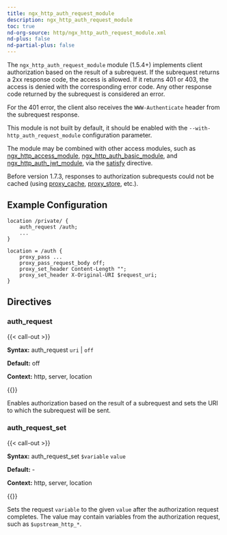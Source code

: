 ```yaml
---
title: ngx_http_auth_request_module
description: ngx_http_auth_request_module
toc: true
nd-org-source: http/ngx_http_auth_request_module.xml
nd-plus: false
nd-partial-plus: false
---
```



<!--
********************************************************************************
🛑 WARNING: AUTOGENERATED FILE - DO NOT EDIT 🛑
This Markdown file was automatically generated from the source XML documentation.
Any manual changes made directly to this file will be overwritten.
To request or suggest changes, please edit the source XML files instead.
https://github.com/nginx/nginx.org/tree/main/xml/en
********************************************************************************
-->


The `ngx_http_auth_request_module` module (1.5.4+) implements
client authorization based on the result of a subrequest.
If the subrequest returns a 2xx response code, the access is allowed.
If it returns 401 or 403,
the access is denied with the corresponding error code.
Any other response code returned by the subrequest is considered an error.

For the 401 error, the client also receives the
`WWW-Authenticate` header from the subrequest response.

This module is not built by default, it should be enabled with the
`--with-http_auth_request_module`
configuration parameter.

The module may be combined with
other access modules, such as
[ngx_http_access_module](/nginx/module-reference/http/ngx_http_access_module),
[ngx_http_auth_basic_module](/nginx/module-reference/http/ngx_http_auth_basic_module),
and
[ngx_http_auth_jwt_module](/nginx/module-reference/http/ngx_http_auth_jwt_module),
via the [satisfy](/nginx/module-reference/http/ngx_http_core_module#satisfy) directive.

Before version 1.7.3, responses to authorization subrequests could not be cached
(using [proxy_cache](/nginx/module-reference/http/ngx_http_proxy_module#proxy_cache),
[proxy_store](/nginx/module-reference/http/ngx_http_proxy_module#proxy_store), etc.).
## Example Configuration


```nginx
location /private/ {
    auth_request /auth;
    ...
}

location = /auth {
    proxy_pass ...
    proxy_pass_request_body off;
    proxy_set_header Content-Length "";
    proxy_set_header X-Original-URI $request_uri;
}

```

## Directives

### auth_request

{{< call-out >}}

**Syntax:** auth_request `uri` | `off`

**Default:** off

**Context:** http, server, location


{{</call-out>}}


Enables authorization based on the result of a subrequest and sets
the URI to which the subrequest will be sent.
### auth_request_set

{{< call-out >}}

**Syntax:** auth_request_set `$variable` `value`

**Default:** -

**Context:** http, server, location


{{</call-out>}}


Sets the request `variable` to the given
`value` after the authorization request completes.
The value may contain variables from the authorization request,
such as `$upstream_http_*`.
